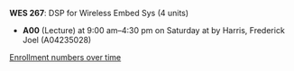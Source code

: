 **WES 267**: DSP for Wireless Embed Sys (4 units)

- **A00** (Lecture) at 9:00 am–4:30 pm on Saturday at   by Harris, Frederick Joel (A04235028)

[Enrollment numbers over time](./WES267.tsv)

